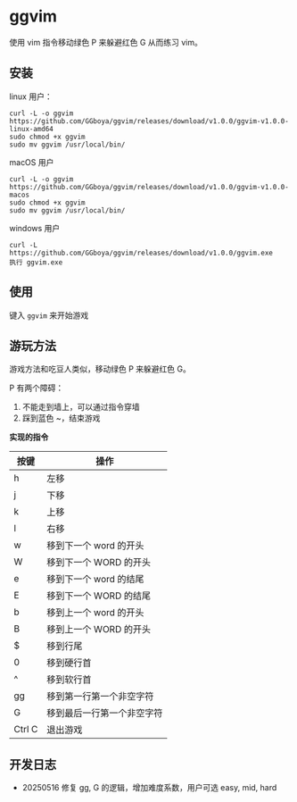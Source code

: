 # ggvim

使用 vim 指令移动绿色 P 来躲避红色 G 从而练习 vim。

## 安装
linux 用户：
```
curl -L -o ggvim https://github.com/GGboya/ggvim/releases/download/v1.0.0/ggvim-v1.0.0-linux-amd64
sudo chmod +x ggvim
sudo mv ggvim /usr/local/bin/
```

macOS 用户
```
curl -L -o ggvim https://github.com/GGboya/ggvim/releases/download/v1.0.0/ggvim-v1.0.0-macos
sudo chmod +x ggvim
sudo mv ggvim /usr/local/bin/
```

windows 用户
```
curl -L https://github.com/GGboya/ggvim/releases/download/v1.0.0/ggvim.exe
执行 ggvim.exe
```

## 使用

键入 `ggvim` 来开始游戏


## 游玩方法

游戏方法和吃豆人类似，移动绿色 P 来躲避红色 G。

P 有两个障碍：
1. 不能走到墙上，可以通过指令穿墙
2. 踩到蓝色 ~，结束游戏

**实现的指令**

| 按键 | 操作 |
| --- | --- |
| h   | 左移 |
| j   | 下移 |
| k   | 上移 |
| l   | 右移 |
| w   | 移到下一个 word 的开头 |
| W   | 移到下一个 WORD 的开头 |
| e   | 移到下一个 word 的结尾 |
| E   | 移到下一个 WORD 的结尾 |
| b   | 移到上一个 word 的开头 |
| B   | 移到上一个 WORD 的开头 |
| $   | 移到行尾 |
| 0   | 移到硬行首 |
| ^   | 移到软行首 |
| gg  | 移到第一行第一个非空字符 |
| G   | 移到最后一行第一个非空字符 |
| Ctrl C | 退出游戏 |

## 开发日志

- 20250516
修复 gg, G 的逻辑，增加难度系数，用户可选 easy, mid, hard
